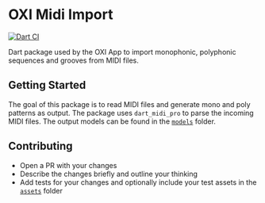 # OXI Midi Import

[![Dart CI](https://github.com/OXI-Instruments/oxi_midi_import/actions/workflows/test.yml/badge.svg)](https://github.com/OXI-Instruments/oxi_midi_import/actions/workflows/test.yml)


Dart package used by the OXI App to import monophonic, polyphonic sequences and grooves from MIDI files.

## Getting Started
The goal of this package is to read MIDI files and generate mono and poly patterns as output.
The package uses `dart_midi_pro` to parse the incoming MIDI files.
The output models can be found in the [`models`](lib/src/models) folder.

## Contributing
- Open a PR with your changes
- Describe the changes briefly and outline your thinking
- Add tests for your changes and optionally include your test assets in the [`assets`](test/assets) folder

